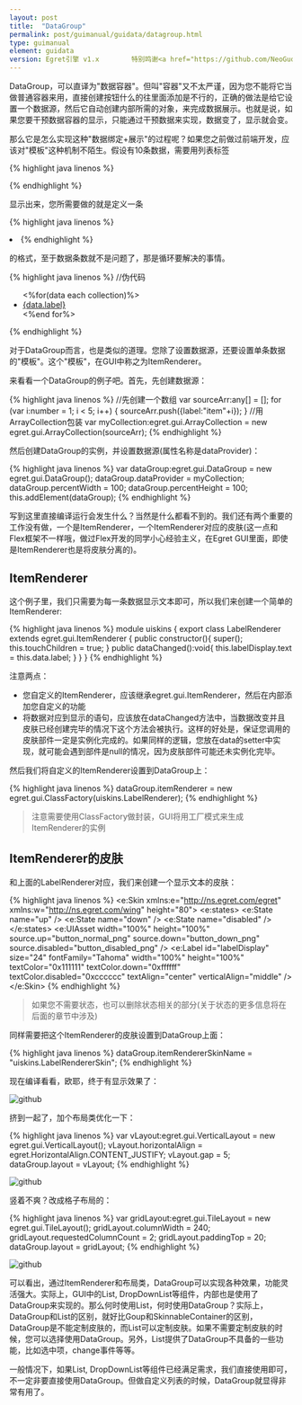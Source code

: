 ```yaml
---
layout: post
title:  "DataGroup"
permalink: post/guimanual/guidata/datagroup.html
type: guimanual
element: guidata
version: Egret引擎 v1.x        特别鸣谢<a href="https://github.com/NeoGuo/" target="_blank">郭少瑞</a>同学撰写此文档
---
```


DataGroup，可以直译为"数据容器"。但叫"容器"又不太严谨，因为您不能将它当做普通容器来用，直接创建按钮什么的往里面添加是不行的，正确的做法是给它设置一个数据源，然后它自动创建内部所需的对象，来完成数据展示。也就是说，如果您要干预数据容器的显示，只能通过干预数据来实现，数据变了，显示就会变。

那么它是怎么实现这种"数据绑定+展示"的过程呢？如果您之前做过前端开发，应该对"模板"这种机制不陌生。假设有10条数据，需要用列表标签

{% highlight java linenos %}<ul></ul>{% endhighlight %}

显示出来，您所需要做的就是定义一条

{% highlight java linenos %}<li>{% endhighlight %}

的格式，至于数据条数就不是问题了，那是循环要解决的事情。

{% highlight java linenos %}
//伪代码
<ul>
	<%for(data each collection)%>
	<li><a href="{data.link}">{data.label}</a></li>
	<%end for%>
</ul>
{% endhighlight %}

对于DataGroup而言，也是类似的道理。您除了设置数据源，还要设置单条数据的"模板"。这个"模板"，在GUI中称之为ItemRenderer。

来看看一个DataGroup的例子吧。首先，先创建数据源：

{% highlight java linenos %}
//先创建一个数组
var sourceArr:any[] = [];
for (var i:number = 1; i < 5; i++)
{
    sourceArr.push({label:"item"+i});
}
//用ArrayCollection包装
var myCollection:egret.gui.ArrayCollection = new egret.gui.ArrayCollection(sourceArr);
{% endhighlight %}

然后创建DataGroup的实例，并设置数据源(属性名称是dataProvider)：

{% highlight java linenos %}
var dataGroup:egret.gui.DataGroup = new egret.gui.DataGroup();
dataGroup.dataProvider = myCollection;
dataGroup.percentWidth = 100;
dataGroup.percentHeight = 100;
this.addElement(dataGroup);
{% endhighlight %}

写到这里直接编译运行会发生什么？当然是什么都看不到的。我们还有两个重要的工作没有做，一个是ItemRenderer，一个ItemRenderer对应的皮肤(这一点和Flex框架不一样哦，做过Flex开发的同学小心经验主义，在Egret GUI里面，即使是ItemRenderer也是将皮肤分离的)。

ItemRenderer
-------------------------------

这个例子里，我们只需要为每一条数据显示文本即可，所以我们来创建一个简单的ItemRenderer:

{% highlight java linenos %}
module uiskins
{
    export class LabelRenderer extends egret.gui.ItemRenderer
    {
        public constructor(){
            super();
            this.touchChildren = true;
        }
        public dataChanged():void{
            this.labelDisplay.text = this.data.label;
        }
    }
}
{% endhighlight %}

注意两点：

* 您自定义的ItemRenderer，应该继承egret.gui.ItemRenderer，然后在内部添加您自定义的功能
* 将数据对应到显示的语句，应该放在dataChanged方法中，当数据改变并且皮肤已经创建完毕的情况下这个方法会被执行。这样的好处是，保证您调用的皮肤部件一定是实例化完成的。如果同样的逻辑，您放在data的setter中实现，就可能会遇到部件是null的情况，因为皮肤部件可能还未实例化完毕。

然后我们将自定义的ItemRenderer设置到DataGroup上：

{% highlight java linenos %}
dataGroup.itemRenderer = new egret.gui.ClassFactory(uiskins.LabelRenderer);
{% endhighlight %}

> 注意需要使用ClassFactory做封装，GUI将用工厂模式来生成ItemRenderer的实例

ItemRenderer的皮肤
--------------------------

和上面的LabelRenderer对应，我们来创建一个显示文本的皮肤：

{% highlight java linenos %}
<e:Skin xmlns:e="http://ns.egret.com/egret" xmlns:w="http://ns.egret.com/wing"
        height="80">
    <e:states>
        <e:State name="up" />
        <e:State name="down" />
        <e:State name="disabled" />
    </e:states>
    <e:UIAsset width="100%" height="100%"
               source.up="button_normal_png"
               source.down="button_down_png"
               source.disabled="button_disabled_png" />
    <e:Label id="labelDisplay" size="24" fontFamily="Tahoma"
             width="100%" height="100%"
             textColor="0x111111" 
             textColor.down="0xffffff" 
             textColor.disabled="0xcccccc"
             textAlign="center" 
             verticalAlign="middle" />
</e:Skin>
{% endhighlight %}

> 如果您不需要状态，也可以删除状态相关的部分(关于状态的更多信息将在后面的章节中涉及)

同样需要把这个ItemRenderer的皮肤设置到DataGroup上面：

{% highlight java linenos %}
dataGroup.itemRendererSkinName = "uiskins.LabelRendererSkin";
{% endhighlight %}

现在编译看看，欧耶，终于有显示效果了：

![github]({{site.baseurl}}/assets/img/datagroup1.png "Egret")

挤到一起了，加个布局类优化一下：

{% highlight java linenos %}
var vLayout:egret.gui.VerticalLayout = new egret.gui.VerticalLayout();
vLayout.horizontalAlign = egret.HorizontalAlign.CONTENT_JUSTIFY;
vLayout.gap = 5;
dataGroup.layout = vLayout;
{% endhighlight %}

![github]({{site.baseurl}}/assets/img/datagroup2.png "Egret")

竖着不爽？改成格子布局的：

{% highlight java linenos %}
var gridLayout:egret.gui.TileLayout = new egret.gui.TileLayout();
gridLayout.columnWidth = 240;
gridLayout.requestedColumnCount = 2;
gridLayout.paddingTop = 20;
dataGroup.layout = gridLayout;
{% endhighlight %}

![github]({{site.baseurl}}/assets/img/datagroup3.png "Egret")

可以看出，通过ItemRenderer和布局类，DataGroup可以实现各种效果，功能灵活强大。实际上，GUI中的List, DropDownList等组件，内部也是使用了DataGroup来实现的。那么何时使用List，何时使用DataGroup？实际上，DataGroup和List的区别，就好比Goup和SkinnableContainer的区别，DataGroup是不能定制皮肤的，而List可以定制皮肤。如果不需要定制皮肤的时候，您可以选择使用DataGroup。另外，List提供了DataGroup不具备的一些功能，比如选中项，change事件等等。

一般情况下，如果List, DropDownList等组件已经满足需求，我们直接使用即可，不一定非要直接使用DataGroup。但做自定义列表的时候，DataGroup就显得非常有用了。